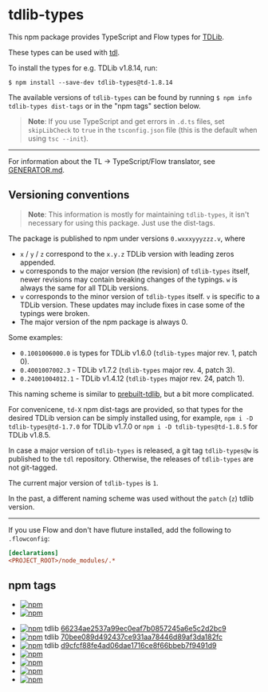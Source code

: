# tdlib-types

This npm package provides TypeScript and Flow types for [TDLib][].

These types can be used with [tdl][].

To install the types for e.g. TDLib v1.8.14, run:

```console
$ npm install --save-dev tdlib-types@td-1.8.14
```

The available versions of `tdlib-types` can be found by running `$ npm info tdlib-types dist-tags`
or in the "npm tags" section below.

> **Note**: If you use TypeScript and get errors in `.d.ts` files, set
> `skipLibCheck` to `true` in the `tsconfig.json` file
> (this is the default when using `tsc --init`).

[TDLib]: https://github.com/tdlib/td
[tdl]: https://github.com/Bannerets/tdl

---

For information about the TL -> TypeScript/Flow translator, see
[GENERATOR.md](GENERATOR.md).

## Versioning conventions

> **Note**: This information is mostly for maintaining `tdlib-types`, it
> isn't necessary for using this package. Just use the dist-tags.

The package is published to npm under versions `0.wxxxyyyzzz.v`, where
- `x` / `y` / `z` correspond to the `x.y.z` TDLib version with leading zeros
  appended.
- `w` corresponds to the major version (the revision) of `tdlib-types` itself,
  newer revisions may contain breaking changes of the typings. `w` is
  always the same for all TDLib versions.
- `v` corresponds to the minor version of `tdlib-types` itself. `v` is specific
  to a TDLib version. These updates may include fixes in case some of the
  typings were broken.
- The major version of the npm package is always 0.

Some examples:
- `0.1001006000.0` is types for TDLib v1.6.0 (`tdlib-types` major rev. 1, patch 0).
- `0.4001007002.3` - TDLib v1.7.2 (`tdlib-types` major rev. 4, patch 3).
- `0.24001004012.1` - TDLib v1.4.12 (`tdlib-types` major rev. 24, patch 1).

This naming scheme is similar to
[prebuilt-tdlib](../prebuilt-tdlib/README.md), but a bit more
complicated.

For convenicene, `td-X` npm dist-tags are provided, so that types for the desired
TDLib version can be simply installed using, for example, `npm i -D tdlib-types@td-1.7.0`
for TDLib v1.7.0 or `npm i -D tdlib-types@td-1.8.5` for TDLib v1.8.5.

In case a major version of `tdlib-types` is released, a git tag
`tdlib-types@w` is published to the `tdl` repository. Otherwise, the releases of
`tdlib-types` are not git-tagged.

The current major version of `tdlib-types` is `1`.

In the past, a different naming scheme was used without the `patch` (`z`) tdlib
version.

---

If you use Flow and don't have fluture installed, add the following to `.flowconfig`:

```ini
[declarations]
<PROJECT_ROOT>/node_modules/.*
```

## npm tags

- [![npm](https://img.shields.io/npm/v/tdlib-types/latest.svg)](https://www.npmjs.com/package/tdlib-types)
- [![npm](https://img.shields.io/npm/v/tdlib-types/stable.svg)](https://www.npmjs.com/package/tdlib-types)
<!-- Add new versions below -->
- [![npm](https://img.shields.io/npm/v/tdlib-types/td-1.8.14.svg)](https://www.npmjs.com/package/tdlib-types/v/td-1.8.14) tdlib [66234ae2537a99ec0eaf7b0857245a6e5c2d2bc9](https://github.com/tdlib/td/commit/66234ae2537a99ec0eaf7b0857245a6e5c2d2bc9)
- [![npm](https://img.shields.io/npm/v/tdlib-types/td-1.8.12.svg)](https://www.npmjs.com/package/tdlib-types/v/td-1.8.12) tdlib [70bee089d492437ce931aa78446d89af3da182fc](https://github.com/tdlib/td/commit/70bee089d492437ce931aa78446d89af3da182fc)
- [![npm](https://img.shields.io/npm/v/tdlib-types/td-1.8.5.svg)](https://www.npmjs.com/package/tdlib-types/v/td-1.8.5) tdlib [d9cfcf88fe4ad06dae1716ce8f66bbeb7f9491d9](https://github.com/tdlib/td/commit/d9cfcf88fe4ad06dae1716ce8f66bbeb7f9491d9)
- [![npm](https://img.shields.io/npm/v/tdlib-types/td-1.8.0.svg)](https://www.npmjs.com/package/tdlib-types/v/td-1.8.0)
- [![npm](https://img.shields.io/npm/v/tdlib-types/td-1.7.0.svg)](https://www.npmjs.com/package/tdlib-types/v/td-1.7.0)
- [![npm](https://img.shields.io/npm/v/tdlib-types/td-1.6.0.svg)](https://www.npmjs.com/package/tdlib-types/v/td-1.6.0)
- [![npm](https://img.shields.io/npm/v/tdlib-types/td-1.5.0.svg)](https://www.npmjs.com/package/tdlib-types/v/td-1.5.0)
